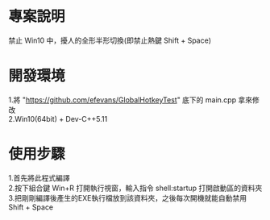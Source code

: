 # 專案說明   
禁止 Win10 中，擾人的全形半形切換(即禁止熱鍵 Shift + Space)  
  
# 開發環境  
1.將 "https://github.com/efevans/GlobalHotkeyTest" 底下的 main.cpp 拿來修改  
2.Win10(64bit) + Dev-C++5.11  

# 使用步驟  
1.首先將此程式編譯  
2.按下組合鍵 Win+R 打開執行視窗，輸入指令 shell:startup 打開啟動區的資料夾   
3.把剛剛編譯後產生的EXE執行檔放到該資料夾，之後每次開機就能自動禁用 Shift + Space  
